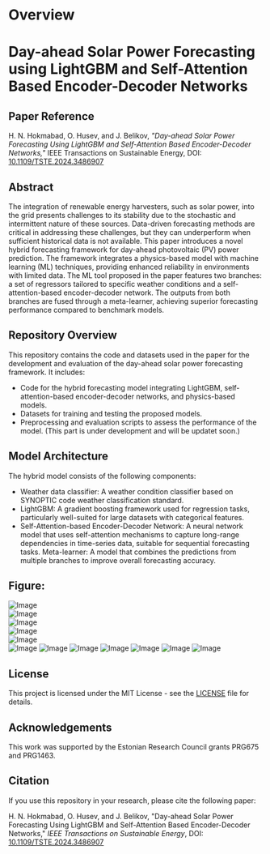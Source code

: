 # Overview

# Day-ahead Solar Power Forecasting using LightGBM and Self-Attention Based Encoder-Decoder Networks

## Paper Reference
H. N. Hokmabad, O. Husev, and J. Belikov, *"Day-ahead Solar Power Forecasting Using LightGBM and Self-Attention Based Encoder-Decoder Networks,"* IEEE Transactions on Sustainable Energy, DOI: [10.1109/TSTE.2024.3486907](https://doi.org/10.1109/TSTE.2024.3486907)

## Abstract
The integration of renewable energy harvesters, such as solar power, into the grid presents challenges to its stability due to the stochastic and intermittent nature of these sources. Data-driven forecasting methods are critical in addressing these challenges, but they can underperform when sufficient historical data is not available. This paper introduces a novel hybrid forecasting framework for day-ahead photovoltaic (PV) power prediction. The framework integrates a physics-based model with machine learning (ML) techniques, providing enhanced reliability in environments with limited data. The ML tool proposed in the paper features two branches: a set of regressors tailored to specific weather conditions and a self-attention-based encoder-decoder network. The outputs from both branches are fused through a meta-learner, achieving superior forecasting performance compared to benchmark models.

## Repository Overview

This repository contains the code and datasets used in the paper for the development and evaluation of the day-ahead solar power forecasting framework. It includes:
- Code for the hybrid forecasting model integrating LightGBM, self-attention-based encoder-decoder networks, and physics-based models.
- Datasets for training and testing the proposed models.
- Preprocessing and evaluation scripts to assess the performance of the model. (This part is under development and will be updatet soon.)

## Model Architecture
The hybrid model consists of the following components:

- Weather data classifier: A weather condition classifier based on SYNOPTIC code weather classification standard. 
- LightGBM: A gradient boosting framework used for regression tasks, particularly well-suited for large datasets with categorical features.
- Self-Attention-based Encoder-Decoder Network: A neural network model that uses self-attention mechanisms to capture long-range dependencies in time-series data, suitable for sequential forecasting tasks.
Meta-learner: A model that combines the predictions from multiple branches to improve overall forecasting accuracy.

## Figure:
![Image](https://github.com/user-attachments/assets/4334b356-52b0-44fc-9be6-30b8a9d7269d)  <br />
![Image](https://github.com/user-attachments/assets/d70fda75-c782-4684-b276-74aac05a0d09)  <br />
![Image](https://github.com/user-attachments/assets/c9698884-1b68-44e0-957d-c1e152ea4c95)  <br />
![Image](https://github.com/user-attachments/assets/6f874c52-36df-4149-a653-033c4b55d0d3)  <br />
![Image](https://github.com/user-attachments/assets/a09e69e1-56f2-42ba-b562-f9c992f6a8d8)  <br />
![Image](https://github.com/user-attachments/assets/52b04929-4bf7-429e-bb01-ec67cb267331)
![Image](https://github.com/user-attachments/assets/e207481e-0972-4c1c-ba77-de196eaa04bb)
![Image](https://github.com/user-attachments/assets/c489951f-0fe4-4309-a914-6f08febced16)
![Image](https://github.com/user-attachments/assets/210af363-0704-4cc4-b635-0267a07fa359)
![Image](https://github.com/user-attachments/assets/2084a7fa-5683-438d-a77c-34d6ab6539e1)
![Image](https://github.com/user-attachments/assets/dec0a91c-cada-431a-bf18-59933442d4f2)
![Image](https://github.com/user-attachments/assets/8857513f-8f0c-4163-a8a5-af2b676dd7cd)

## License

This project is licensed under the MIT License - see the [LICENSE](LICENSE) file for details.

## Acknowledgements

This work was supported by the Estonian Research Council grants PRG675 and PRG1463.

## Citation

If you use this repository in your research, please cite the following paper: 

H. N. Hokmabad, O. Husev, and J. Belikov, "Day-ahead Solar Power Forecasting Using LightGBM and Self-Attention Based Encoder-Decoder Networks," *IEEE Transactions on Sustainable Energy*, DOI: [10.1109/TSTE.2024.3486907](https://doi.org/10.1109/TSTE.2024.3486907)



